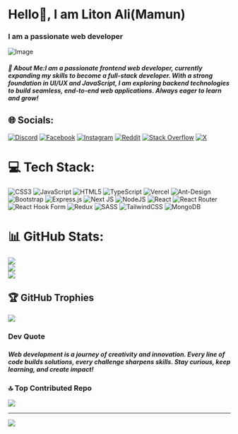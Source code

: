 <h1>Hello👏, I am Liton Ali(Mamun)</h1>
<h3>I am a passionate web developer </h3>

<img 
  src="https://scontent.fdac41-2.fna.fbcdn.net/v/t39.30808-6/473769979_1118523853057639_4977477542896064446_n.png?_nc_cat=106&ccb=1-7&_nc_sid=cc71e4&_nc_ohc=0zjhEjA8FIAQ7kNvgGfkFae&_nc_oc=Adj3TxuxX-mxq-_lTsH_NWah3nGZ9rLbVnfjk0EBasJAcNzNDk62ipYuO3ngPEpNGd0&_nc_zt=23&_nc_ht=scontent.fdac41-2.fna&_nc_gid=A8GPX8U_nuLS4SArkSf4PVT&oh=00_AYDi4sq9o-tWLPiZQFyHk3BDXzBKJUe9k_OCX7MpiG4_3w&oe=678EAC61" 
  alt="Image"><img/>
##### 💫 About Me:I am a passionate frontend web developer, currently expanding my skills to become a full-stack developer. With a strong foundation in UI/UX and JavaScript, I am exploring backend technologies to build seamless, end-to-end web applications. Always eager to learn and grow!

## 🌐 Socials:
[![Discord](https://img.shields.io/badge/Discord-%237289DA.svg?logo=discord&logoColor=white)](https://discord.gg/https://discord.com/channels/1230196197038227518/1230196197038227521) [![Facebook](https://img.shields.io/badge/Facebook-%231877F2.svg?logo=Facebook&logoColor=white)](https://facebook.com/https://www.facebook.com/TTP2660) [![Instagram](https://img.shields.io/badge/Instagram-%23E4405F.svg?logo=Instagram&logoColor=white)](https://instagram.com/https://www.instagram.com/litonalmamun9118/) [![Reddit](https://img.shields.io/badge/Reddit-%23FF4500.svg?logo=Reddit&logoColor=white)](https://reddit.com/user/https://www.reddit.com/user/Alternative_Word8248/) [![Stack Overflow](https://img.shields.io/badge/-Stackoverflow-FE7A16?logo=stack-overflow&logoColor=white)](https://stackoverflow.com/users/https://stackoverflow.com/users/28629303/liton-ali) [![X](https://img.shields.io/badge/X-black.svg?logo=X&logoColor=white)](https://x.com/https://x.com/MdLiton65961236) 

# 💻 Tech Stack:
![CSS3](https://img.shields.io/badge/css3-%231572B6.svg?style=for-the-badge&logo=css3&logoColor=white) ![JavaScript](https://img.shields.io/badge/javascript-%23323330.svg?style=for-the-badge&logo=javascript&logoColor=%23F7DF1E) ![HTML5](https://img.shields.io/badge/html5-%23E34F26.svg?style=for-the-badge&logo=html5&logoColor=white) ![TypeScript](https://img.shields.io/badge/typescript-%23007ACC.svg?style=for-the-badge&logo=typescript&logoColor=white) ![Vercel](https://img.shields.io/badge/vercel-%23000000.svg?style=for-the-badge&logo=vercel&logoColor=white) ![Ant-Design](https://img.shields.io/badge/-AntDesign-%230170FE?style=for-the-badge&logo=ant-design&logoColor=white) ![Bootstrap](https://img.shields.io/badge/bootstrap-%238511FA.svg?style=for-the-badge&logo=bootstrap&logoColor=white) ![Express.js](https://img.shields.io/badge/express.js-%23404d59.svg?style=for-the-badge&logo=express&logoColor=%2361DAFB) ![Next JS](https://img.shields.io/badge/Next-black?style=for-the-badge&logo=next.js&logoColor=white) ![NodeJS](https://img.shields.io/badge/node.js-6DA55F?style=for-the-badge&logo=node.js&logoColor=white) ![React](https://img.shields.io/badge/react-%2320232a.svg?style=for-the-badge&logo=react&logoColor=%2361DAFB) ![React Router](https://img.shields.io/badge/React_Router-CA4245?style=for-the-badge&logo=react-router&logoColor=white) ![React Hook Form](https://img.shields.io/badge/React%20Hook%20Form-%23EC5990.svg?style=for-the-badge&logo=reacthookform&logoColor=white) ![Redux](https://img.shields.io/badge/redux-%23593d88.svg?style=for-the-badge&logo=redux&logoColor=white) ![SASS](https://img.shields.io/badge/SASS-hotpink.svg?style=for-the-badge&logo=SASS&logoColor=white) ![TailwindCSS](https://img.shields.io/badge/tailwindcss-%2338B2AC.svg?style=for-the-badge&logo=tailwind-css&logoColor=white) ![MongoDB](https://img.shields.io/badge/MongoDB-%234ea94b.svg?style=for-the-badge&logo=mongodb&logoColor=white)
# 📊 GitHub Stats:
![](https://github-readme-stats.vercel.app/api?username=saad-mamun&theme=dark&hide_border=true&include_all_commits=false&count_private=false)<br/>
![](https://github-readme-streak-stats.herokuapp.com/?user=saad-mamun&theme=dark&hide_border=true)<br/>
![](https://github-readme-stats.vercel.app/api/top-langs/?username=saad-mamun&theme=dark&hide_border=true&include_all_commits=false&count_private=false&layout=compact)

## 🏆 GitHub Trophies
![](https://github-profile-trophy.vercel.app/?username=saad-mamun&theme=radical&no-frame=true&no-bg=false&margin-w=4)

<h3>Dev Quote<h3/>
<h5>Web development is a journey of creativity and innovation. Every line of code builds solutions, every challenge sharpens skills. Stay curious, keep learning, and create impact!</h5>

### 🔝 Top Contributed Repo
![](https://github-contributor-stats.vercel.app/api?username=saad-mamun&limit=5&theme=dark&combine_all_yearly_contributions=true)

---
[![](https://visitcount.itsvg.in/api?id=saad-mamun&icon=0&color=0)](https://visitcount.itsvg.in)

<!-- Proudly created with GPRM ( https://gprm.itsvg.in ) -->
